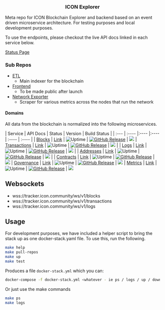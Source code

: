 <p align="center">
  <h3 align="center">ICON Explorer</h3>
</p>

Meta repo for ICON Blockchain Explorer and backend based on an event driven microservice architecture. For testing purposes and local development purposes. 

To use the endpoints, please checkout the live API docs linked in each service below. 

[Status Page](https://status.icon.geometry.io)

### Sub Repos 

- [ETL](https://github.com/sudoblockio/icon-etl)
    - Main indexer for the blockchain
- [Frontend](https://github.com/sudoblockio/icon-tracker-frontend)
    - To be made public after launch 
- [Network Exporter](https://github.com/sudoblockio/icon-network-exporter)
    - Scraper for various metrics across the nodes that run the network

#### Domains 

All data from the blockchain is normalized into the following microservices.

| Service | API Docs | Status | Version | Build Status | 
| :--- | :---- |:---- |:---- | :---- | :---- |
| [Blocks](https://github.com/sudoblockio/icon-blocks) | [Link](https://tracker.icon.geometry.io/api/v1/blocks/docs/) | ![Uptime](https://img.shields.io/endpoint?url=https%3A%2F%2Fraw.githubusercontent.com%2Fsudoblockio%2Ficon-status-page%2Fmaster%2Fapi%2Fprod-mainnet-blocks-service%2Fuptime.json) | [![GitHub Release](https://img.shields.io/github/release/sudoblockio/icon-blocks.svg?style=flat)]() | ![](https://github.com/sudoblockio/icon-blocks/workflows/push-main/badge.svg?branch=main) | 
[Transactions](https://github.com/sudoblockio/icon-transactions) | [Link](https://tracker.icon.geometry.io/api/v1/transactions/docs/) | ![Uptime](https://img.shields.io/endpoint?url=https%3A%2F%2Fraw.githubusercontent.com%2Fsudoblockio%2Ficon-status-page%2Fmaster%2Fapi%2Fprod-mainnet-transactions-service%2Fuptime.json) | [![GitHub Release](https://img.shields.io/github/release/sudoblockio/icon-transactions.svg?style=flat)]() | ![](https://github.com/sudoblockio/icon-transactions/workflows/push-main/badge.svg?branch=main) |
| [Logs](https://github.com/sudoblockio/icon-logs) | [Link](https://tracker.icon.geometry.io/api/v1/logs/docs/) | ![Uptime](https://img.shields.io/endpoint?url=https%3A%2F%2Fraw.githubusercontent.com%2Fsudoblockio%2Ficon-status-page%2Fmaster%2Fapi%2Fprod-mainnet-logs-service%2Fuptime.json) |  [![GitHub Release](https://img.shields.io/github/release/sudoblockio/icon-logs.svg?style=flat)]() | ![](https://github.com/sudoblockio/icon-logs/workflows/push-main/badge.svg?branch=main) |
| [Addresses](https://github.com/sudoblockio/icon-addresses) | [Link](https://tracker.icon.geometry.io/api/v1/addresses/docs/) | ![Uptime](https://img.shields.io/endpoint?url=https%3A%2F%2Fraw.githubusercontent.com%2Fsudoblockio%2Ficon-status-page%2Fmaster%2Fapi%2Fprod-mainnet-addresses-service%2Fuptime.json) | [![GitHub Release](https://img.shields.io/github/release/sudoblockio/icon-addresses.svg?style=flat)]() | ![](https://github.com/sudoblockio/icon-addresses/workflows/push-main/badge.svg?branch=main) |
| [Contracts](https://github.com/sudoblockio/icon-contracts) | [Link](https://tracker.icon.geometry.io/api/v1/contracts/docs) | ![Uptime](https://img.shields.io/endpoint?url=https%3A%2F%2Fraw.githubusercontent.com%2Fsudoblockio%2Ficon-status-page%2Fmaster%2Fapi%2Fprod-mainnet-contracts-service%2Fuptime.json) | [![GitHub Release](https://img.shields.io/github/release/sudoblockio/icon-contracts.svg?style=flat)]() | ![](https://github.com/sudoblockio/icon-contracts/workflows/push-main/badge.svg?branch=main)
| [Governance](https://github.com/sudoblockio/icon-governance) | [Link](https://tracker.icon.geometry.io/api/v1/governance/docs) | ![Uptime](https://img.shields.io/endpoint?url=https%3A%2F%2Fraw.githubusercontent.com%2Fsudoblockio%2Ficon-status-page%2Fmaster%2Fapi%2Fprod-mainnet-governance-service%2Fuptime.json) | [![GitHub Release](https://img.shields.io/github/release/sudoblockio/icon-governance.svg?style=flat)]() | ![](https://github.com/sudoblockio/icon-governance/workflows/push-main/badge.svg?branch=main)
| [Metrics](https://github.com/sudoblockio/icon-metrics) | [Link](https://tracker.icon.geometry.io/api/v1/metrics/docs) | ![Uptime](https://img.shields.io/endpoint?url=https%3A%2F%2Fraw.githubusercontent.com%2Fsudoblockio%2Ficon-status-page%2Fmaster%2Fapi%2Fprod-mainnet-metrics-service%2Fuptime.json) | [![GitHub Release](https://img.shields.io/github/release/sudoblockio/icon-metrics.svg?style=flat)]() | ![](https://github.com/sudoblockio/icon-metrics/workflows/push-main/badge.svg?branch=main)

## Websockets 

- wss://tracker.icon.community/ws/v1/blocks
- wss://tracker.icon.community/ws/v1/transactions 
- wss://tracker.icon.community/ws/v1/logs 

## Usage 

For development purposes, we have included a helper script to bring the stack up as one docker-stack.yaml file. To use this, run the following. 

```bash
make help 
make pull-repos 
make up 
make test
```

Produces a file `docker-stack.yml` which you can:

```bash
docker-compose -f docker-stack.yml <whatever - ie ps / logs / up / down>
```

Or just use the make commands 

```bash
make ps 
make logs 
```